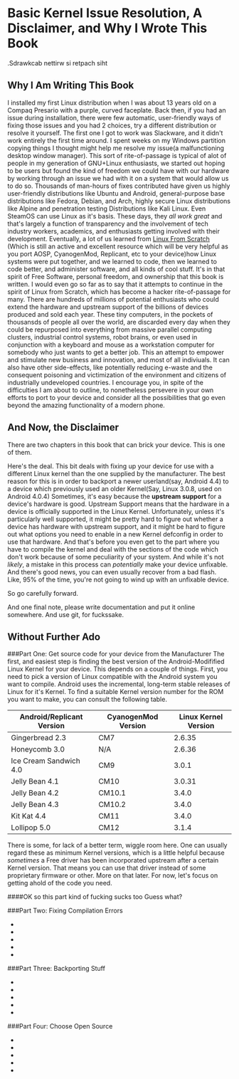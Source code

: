 Basic Kernel Issue Resolution, A Disclaimer, and Why I Wrote This Book
======================================================================
.Sdrawkcab nettirw si retpach siht

Why I Am Writing This Book
--------------------------
I installed my first Linux distribution when I was about 13 years old on a
Compaq Presario with a purple, curved faceplate. Back then, if you had an issue
during installation, there were few automatic, user-friendly ways of fixing
those issues and you had 2 choices, try a different distribution or resolve it
yourself. The first one I got to work was Slackware, and it didn't work
entirely the first time around. I spent weeks on my Windows partition copying 
things I thought might help me resolve my issue(a malfunctioning desktop window
manager). This sort of rite-of-passage is typical of alot of people in my 
generation of GNU+Linux enthusiasts, we started out hoping to be users but found
the kind of freedom we could have with our hardware by working through an issue
we had with it on a system that would allow us to do so. Thousands of man-hours
of fixes contributed have given us highly user-friendly distributions like 
Ubuntu and Android, general-purpose base distributions like Fedora, Debian, and
Arch, highly secure Linux distributions like Alpine and penetration testing
Distributions like Kali Linux. Even SteamOS can use Linux as it's basis. These
days, they *all work great* and that's largely a function of transparency and
the involvement of tech industry workers, academics, and enthusiasts getting
involved with their development. Eventually, a lot of us learned from [Linux From Scratch](https://linuxfromscratch.org)
\(Which is still an active and excellent resource which will be very helpful as
you port AOSP, CyanogenMod, Replicant, etc to your device\)how Linux systems 
were put together, and we learned to code, then we learned to code better, and 
administer software, and all kinds of cool stuff. It's in that spirit of Free 
Software, personal freedom, and ownership that this book is written. I would 
even go so far as to say that it attempts to continue in the spirit of Linux 
from Scratch, which has become a hacker rite-of-passage for many. There are
hundreds of millions of potential enthusiasts who could extend the hardware and
upstream support of the billions of devices produced and sold each year. These 
tiny computers, in the pockets of thousansds of people all over the world, are
discarded every day when they could be repurposed into everything from massive
parallel computing clusters, industrial control systems, robot brains, or even
used in conjunction with a keyboard and mouse as a workstation computer for
somebody who just wants to get a better job. This an attempt to empower and 
stimulate new business and innovation, and most of all indiviuals. It can also
have other side-effects, like potentially reducing e-waste and the consequent
poisoning and victimization of the environment and citizens of industrially
undeveloped countries. I encourage you, in spite of the difficulties I am about
to outline, to nonetheless persevere in your own efforts to port to your device
and consider all the possibilities that go even beyond the amazing functionality
of a modern phone.

And Now, the Disclaimer
-----------------------
There are two chapters in this book that can brick your device. This is one of
them. 

Here's the deal. This bit deals with fixing up your device for use with a 
different Linux kernel than the one supplied by the manufacturer. The best
reason for this is in order to backport a newer userland\(say, Android 4.4\) to
a device which previously used an older Kernel\(Say, Linux 3.0.8, used on 
Android 4.0.4\) Sometimes, it's easy because the **upstream support** for a
device's hardware is good. Upstream Support means that the hardware in a device
is officially supported in the Linux Kernel. Unfortunately, unless it's
particularly well supported, it might be pretty hard to figure out whether a
device has hardware with upstream support, and it might be hard to figure out
what options you need to enable in a new Kernel defconfig in order to use that
hardware. And that's before you even get to the part where you have to compile
the kernel and deal with the sections of the code which don't work because of
some peculiarity of your system. And while it's not *likely*, a mistake in this
process can *potentially* make your device unfixable. And there's good news, you
can even usually recover from a bad flash. Like, 95% of the time, you're not
going to wind up with an unfixable device.

So go carefully forward.

And one final note, please write documentation and put it online somewhere. And
use git, for fuckssake.

Without Further Ado
-------------------

###Part One: Get source code for your device from the Manufacturer
The first, and easiest step is finding the best version of the 
Android-Modifified Linux Kernel for your device. This depends on a couple of
things. First, you need to pick a version of Linux compatible with the Android
system you want to compile. Android uses the incremental, long-term stable
releases of Linux for it's Kernel. To find a suitable Kernel version number for
the ROM you want to make, you can consult the following table.

Android/Replicant Version | CyanogenMod Version | Linux Kernel Version
--------------------------|---------------------|---------------------
    Gingerbread 2.3       |    CM7              |    2.6.35
    Honeycomb 3.0         |    N/A              |    2.6.36
   Ice Cream Sandwich 4.0 |    CM9              |    3.0.1
    Jelly Bean 4.1        |    CM10             |    3.0.31
    Jelly Bean 4.2        |    CM10.1           |    3.4.0
    Jelly Bean 4.3        |    CM10.2           |    3.4.0
    Kit Kat 4.4           |    CM11             |    3.4.0
    Lollipop 5.0          |    CM12             |    3.1.4

There is some, for lack of a better term, wiggle room here. One can usually
regard these as minimum Kernel versions, which is a little helpful because
*sometimes* a Free driver has been incorporated upstream after a certain Kernel
version. That means you can use that driver instead of some proprietary firmware
or other. More on that later. For now, let's focus on getting ahold of the code
you need.

####OK so this part kind of fucking sucks too
Guess what?

###Part Two: Fixing Compilation Errors

  + 
  + 
  + 
  + 
  + 

###Part Three: Backporting Stuff

  + 
  + 
  + 
  + 
  + 

###Part Four: Choose Open Source

  + 
  + 
  + 
  + 
  + 
